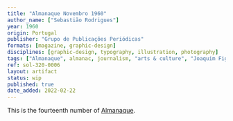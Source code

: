 ```yaml
---
title: "Almanaque Novembro 1960"
author_name: ["Sebastião Rodrigues"]
year: 1960
origin: Portugal
publisher: "Grupo de Publicações Periódicas"
formats: [magazine, graphic-design]
disciplines: [graphic-design, typography, illustration, photography]
tags: ["Almanaque", almanac, journalism, "arts & culture", "Joaquim Figueiredo Magalhães"]
ref: sol-320-0006
layout: artifact
status: wip
published: true
date_added: 2022-02-22
---
```


<p>This is the fourteenth number of <a class="text cat-link publisher" href="/tags/almanaque/">Almanaque</a>.</p>
